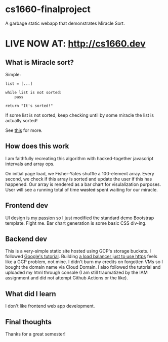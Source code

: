 # cs1660-finalproject
A garbage static webapp that demonstrates Miracle Sort.

# LIVE NOW AT: http://cs1660.dev

## What is Miracle sort?
Simple:

```
list = [...]

while list is not sorted:
    pass

return "It's sorted!"
```


If some list is not sorted, keep checking until by some miracle the list is actually sorted!

See [this](https://pages.cs.wisc.edu/~okushi/) for more.

## How does this work

I am faithfully recreating this algorithm with hacked-together javascript intervals and array ops.

On initial page load, we Fisher-Yates shuffle a 100-element array. Every second, we check if this array is sorted and update the user if this has happened. Our array is rendered as a bar chart for visulalization purposes. User will see a running total of time ~~wasted~~ spent waiting for our miracle.

## Frontend dev

UI design [is my passion](https://i.kym-cdn.com/photos/images/original/001/018/866/e44.png) so I just modified the standard demo Bootstrap template. Fight me. Bar chart generation is some basic CSS div-ing.

## Backend dev

This is a very-simple static site hosted using GCP's storage buckets. I followed [Google's tutorial](https://cloud.google.com/storage/docs/hosting-static-website-http). Building [a load balancer just to use https](https://cloud.google.com/storage/docs/hosting-static-website) feels like a GCP problem, not mine. I didn't burn my credits on forgotten VMs so I bought the domain name via Cloud Domain. I also followed the tutorial and uploaded my html through console (I am still traumatized by the IAM assignment and did not attempt Github Actions or the like).

## What did I learn

I don't like frontend web app development.

## Final thoughts

Thanks for a great semester!
